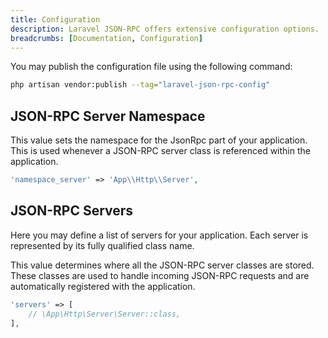 ```yaml
---
title: Configuration
description: Laravel JSON-RPC offers extensive configuration options.
breadcrumbs: [Documentation, Configuration]
---
```


You may publish the configuration file using the following command:

```bash
php artisan vendor:publish --tag="laravel-json-rpc-config"
```

## JSON-RPC Server Namespace

This value sets the namespace for the JsonRpc part of your application. This is used whenever a JSON-RPC server class is referenced within the application.

```php
'namespace_server' => 'App\\Http\\Server',
```

## JSON-RPC Servers

Here you may define a list of servers for your application. Each server is represented by its fully qualified class name.

This value determines where all the JSON-RPC server classes are stored. These classes are used to handle incoming JSON-RPC requests and are automatically registered with the application.

```php
'servers' => [
    // \App\Http\Server\Server::class,
],
```
